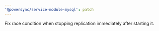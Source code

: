 ```yaml
---
'@powersync/service-module-mysql': patch
---
```


Fix race condition when stopping replication immediately after starting it.
